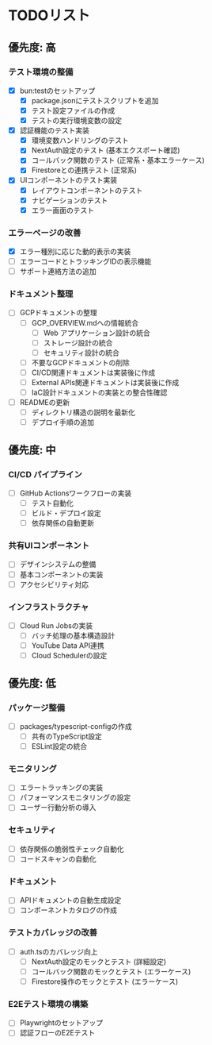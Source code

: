 # TODOリスト

## 優先度: 高

### テスト環境の整備

- [x] bun:testのセットアップ
  - [x] package.jsonにテストスクリプトを追加
  - [x] テスト設定ファイルの作成
  - [x] テストの実行環境変数の設定
- [x] 認証機能のテスト実装
  - [x] 環境変数ハンドリングのテスト
  - [x] NextAuth設定のテスト (基本エクスポート確認)
  - [x] コールバック関数のテスト (正常系・基本エラーケース)
  - [x] Firestoreとの連携テスト (正常系)
- [x] UIコンポーネントのテスト実装
  - [x] レイアウトコンポーネントのテスト
  - [x] ナビゲーションのテスト
  - [x] エラー画面のテスト

### エラーページの改善

- [x] エラー種別に応じた動的表示の実装
- [ ] エラーコードとトラッキングIDの表示機能
- [ ] サポート連絡方法の追加

### ドキュメント整理

- [ ] GCPドキュメントの整理
  - [ ] GCP_OVERVIEW.mdへの情報統合
    - [ ] Web アプリケーション設計の統合
    - [ ] ストレージ設計の統合
    - [ ] セキュリティ設計の統合
  - [ ] 不要なGCPドキュメントの削除
  - [ ] CI/CD関連ドキュメントは実装後に作成
  - [ ] External APIs関連ドキュメントは実装後に作成
  - [ ] IaC設計ドキュメントの実装との整合性確認
- [ ] READMEの更新
  - [ ] ディレクトリ構造の説明を最新化
  - [ ] デプロイ手順の追加

## 優先度: 中

### CI/CD パイプライン

- [ ] GitHub Actionsワークフローの実装
  - [ ] テスト自動化
  - [ ] ビルド・デプロイ設定
  - [ ] 依存関係の自動更新

### 共有UIコンポーネント

- [ ] デザインシステムの整備
- [ ] 基本コンポーネントの実装
- [ ] アクセシビリティ対応

### インフラストラクチャ

- [ ] Cloud Run Jobsの実装
  - [ ] バッチ処理の基本構造設計
  - [ ] YouTube Data API連携
  - [ ] Cloud Schedulerの設定

## 優先度: 低

### パッケージ整備

- [ ] packages/typescript-configの作成
  - [ ] 共有のTypeScript設定
  - [ ] ESLint設定の統合

### モニタリング

- [ ] エラートラッキングの実装
- [ ] パフォーマンスモニタリングの設定
- [ ] ユーザー行動分析の導入

### セキュリティ

- [ ] 依存関係の脆弱性チェック自動化
- [ ] コードスキャンの自動化

### ドキュメント

- [ ] APIドキュメントの自動生成設定
- [ ] コンポーネントカタログの作成

### テストカバレッジの改善

- [ ] auth.tsのカバレッジ向上
  - [ ] NextAuth設定のモックとテスト (詳細設定)
  - [ ] コールバック関数のモックとテスト (エラーケース)
  - [ ] Firestore操作のモックとテスト (エラーケース)

### E2Eテスト環境の構築

- [ ] Playwrightのセットアップ
- [ ] 認証フローのE2Eテスト
